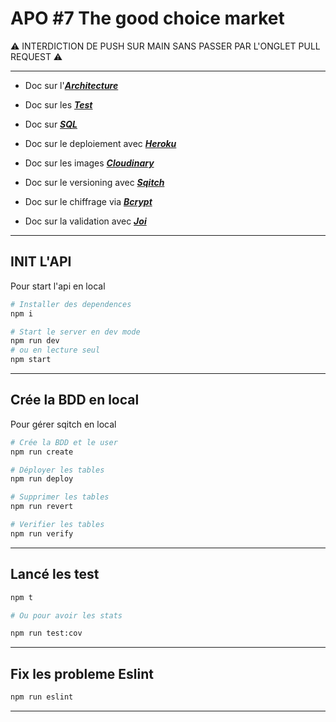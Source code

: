 # APO #7 The good choice market

⚠️ INTERDICTION DE PUSH SUR MAIN SANS PASSER PAR L'ONGLET PULL REQUEST ⚠️

---

- Doc sur l'[***Architecture***](docs/architecture.md)

- Doc sur les [***Test***](docs/test.md)

- Doc sur [***SQL***](docs/sql.md)

- Doc sur le deploiement avec [***Heroku***](docs/heroku.md)

- Doc sur les images [***Cloudinary***](docs/cloudinary.md)

- Doc sur le versioning avec [***Sqitch***](docs/sqitch.md)

- Doc sur le chiffrage via [***Bcrypt***](docs/bcrypt.md)

- Doc sur la validation avec [***Joi***](docs/joi.md)

---

## INIT L'API

Pour start l'api en local

```bash
# Installer des dependences
npm i
```

```bash
# Start le server en dev mode
npm run dev
# ou en lecture seul
npm start
```

---

## Crée la BDD en local

Pour gérer sqitch en local

```bash
# Crée la BDD et le user
npm run create
```

```bash
# Déployer les tables
npm run deploy
```

```bash
# Supprimer les tables
npm run revert
```

```bash
# Verifier les tables
npm run verify
```

---

## Lancé les test

```bash
npm t

# Ou pour avoir les stats

npm run test:cov
```

---

## Fix les probleme Eslint

```bash
npm run eslint
```

---
